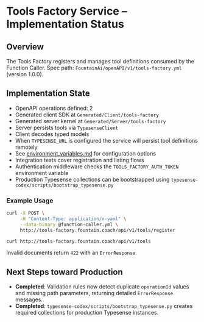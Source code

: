 # Tools Factory Service – Implementation Status

## Overview
The Tools Factory registers and manages tool definitions consumed by the Function Caller.
Spec path: `FountainAi/openAPI/v1/tools-factory.yml` (version 1.0.0).

## Implementation State
- OpenAPI operations defined: 2
- Generated client SDK at `Generated/Client/tools-factory`
- Generated server kernel at `Generated/Server/tools-factory`
- Server persists tools via `TypesenseClient`
- Client decodes typed models
- When `TYPESENSE_URL` is configured the service will persist tool definitions remotely
- See [environment_variables.md](../../../../../docs/environment_variables.md) for configuration options
- Integration tests cover registration and listing flows
- Authentication middleware checks the `TOOLS_FACTORY_AUTH_TOKEN` environment variable
- Production Typesense collections can be bootstrapped using `typesense-codex/scripts/bootstrap_typesense.py`

### Example Usage

```bash
curl -X POST \
     -H "Content-Type: application/x-yaml" \
     --data-binary @function-caller.yml \
     http://tools-factory.fountain.coach/api/v1/tools/register

curl http://tools-factory.fountain.coach/api/v1/tools
```

Invalid documents return `422` with an `ErrorResponse`.

## Next Steps toward Production
- **Completed**: Validation rules now detect duplicate `operationId` values and missing path parameters, returning detailed `ErrorResponse` messages.
- **Completed**: `typesense-codex/scripts/bootstrap_typesense.py` creates required collections for production Typesense instances.
